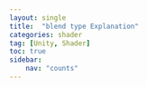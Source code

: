 ```yaml
---
layout: single
title:  "blend type Explanation"
categories: shader
tag: [Unity, Shader]
toc: true
sidebar:
    nav: "counts"
---
```


